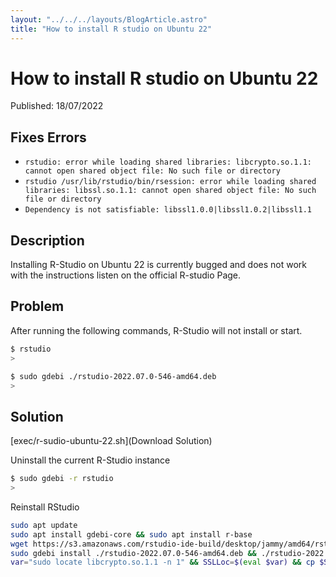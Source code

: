 ```yaml
---
layout: "../../../layouts/BlogArticle.astro"
title: "How to install R studio on Ubuntu 22"
---
```


# How to install R studio on Ubuntu 22

Published: 18/07/2022

## Fixes Errors

- `rstudio: error while loading shared libraries: libcrypto.so.1.1: cannot open shared object file: No such file or directory`
- `rstudio /usr/lib/rstudio/bin/rsession: error while loading shared libraries: libssl.so.1.1: cannot open shared object file: No such file or directory`
- `Dependency is not satisfiable: libssl1.0.0|libssl1.0.2|libssl1.1`

## Description

Installing R-Studio on Ubuntu 22 is currently bugged and does not work with the instructions listen
on the official R-studio Page.

## Problem

After running the following commands, R-Studio will not install or start.

```sh
$ rstudio
>
```

```sh
$ sudo gdebi ./rstudio-2022.07.0-546-amd64.deb
>
```

## Solution

[exec/r-sudio-ubuntu-22.sh](Download Solution)

Uninstall the current R-Studio instance

```sh
$ sudo gdebi -r rstudio
>
```

Reinstall RStudio

```sh
sudo apt update
sudo apt install gdebi-core && sudo apt install r-base
wget https://s3.amazonaws.com/rstudio-ide-build/desktop/jammy/amd64/rstudio-2022.07.0-546-amd64.deb
sudo gdebi install ./rstudio-2022.07.0-546-amd64.deb && ./rstudio-2022.07.0-546-amd64.deb
var="sudo locate libcrypto.so.1.1 -n 1" && SSLLoc=$(eval $var) && cp $SSLLoc /usr/lib/libcrypto.so.1.1
```
